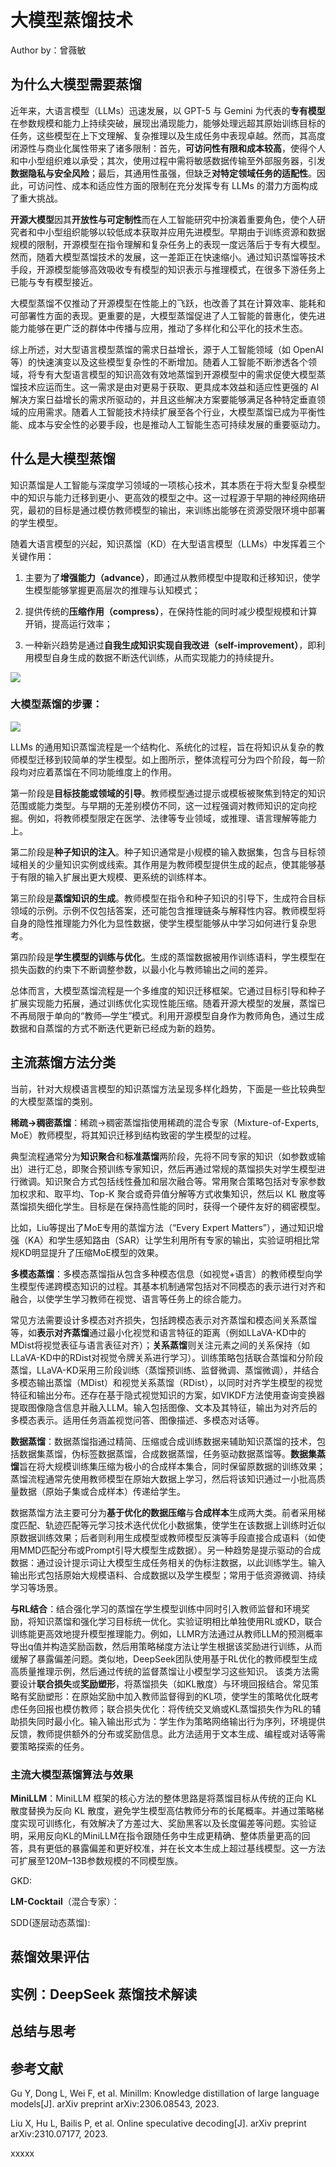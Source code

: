 # 大模型蒸馏技术

Author by：曾薇敏

## 为什么大模型需要蒸馏

近年来，大语言模型（LLMs）迅速发展，以 GPT-5 与 Gemini 为代表的**专有模型**在参数规模和能力上持续突破，展现出涌现能力，能够处理远超其原始训练目标的任务，这些模型在上下文理解、复杂推理以及生成任务中表现卓越。然而，其高度闭源性与商业化属性带来了诸多限制：首先，**可访问性有限和成本较高**，使得个人和中小型组织难以承受；其次，使用过程中需将敏感数据传输至外部服务器，引发**数据隐私与安全风险**；最后，其通用性虽强，但缺乏**对特定领域任务的适配性**。因此，可访问性、成本和适应性方面的限制在充分发挥专有 LLMs 的潜力方面构成了重大挑战。

**开源大模型**因其**开放性与可定制性**而在人工智能研究中扮演着重要角色，使个人研究者和中小型组织能够以较低成本获取并应用先进模型。早期由于训练资源和数据规模的限制，开源模型在指令理解和复杂任务上的表现一度远落后于专有大模型。然而，随着大模型蒸馏技术的发展，这一差距正在快速缩小。通过知识蒸馏等技术手段，开源模型能够高效吸收专有模型的知识表示与推理模式，在很多下游任务上已能与专有模型接近。

大模型蒸馏不仅推动了开源模型在性能上的飞跃，也改善了其在计算效率、能耗和可部署性方面的表现。更重要的是，大模型蒸馏促进了人工智能的普惠化，使先进能力能够在更广泛的群体中传播与应用，推动了多样化和公平化的技术生态。

综上所述，对大型语言模型蒸馏的需求日益增长，源于人工智能领域（如 OpenAI 等）的快速演变以及这些模型复杂性的不断增加。随着人工智能不断渗透各个领域，将专有大型语言模型的知识高效有效地蒸馏到开源模型中的需求促使大模型蒸馏技术应运而生。这一需求是由对更易于获取、更具成本效益和适应性更强的 AI 解决方案日益增长的需求所驱动的，并且这些解决方案要能够满足各种特定垂直领域的应用需求。随着人工智能技术持续扩展至各个行业，大模型蒸馏已成为平衡性能、成本与安全性的必要手段，也是推动人工智能生态可持续发展的重要驱动力。

## 什么是大模型蒸馏

知识蒸馏是人工智能与深度学习领域的一项核心技术，其本质在于将大型复杂模型中的知识与能力迁移到更小、更高效的模型之中。这一过程源于早期的神经网络研究，最初的目标是通过模仿教师模型的输出，来训练出能够在资源受限环境中部署的学生模型。

随着大语言模型的兴起，知识蒸馏（KD）在大型语言模型（LLMs）中发挥着三个关键作用：

1. 主要为了**增强能力（advance）**，即通过从教师模型中提取和迁移知识，使学生模型能够掌握更高层次的推理与认知模式；

2. 提供传统的**压缩作用（compress）**，在保持性能的同时减少模型规模和计算开销，提高运行效率；

3. 一种新兴趋势是通过**自我生成知识实现自我改进（self-improvement）**，即利用模型自身生成的数据不断迭代训练，从而实现能力的持续提升。

![](./images/3_role.png)

### 大模型蒸馏的步骤：

![](./images/蒸馏流程.png)

LLMs 的通⽤知识蒸馏流程是⼀个结构化、系统化的过程，旨在将知识从复杂的教师模型迁移到较简单的学⽣模型。如上图所示，整体流程可分为四个阶段，每一阶段均对应着蒸馏在不同功能维度上的作用。

第一阶段是**目标技能或领域的引导**。教师模型通过提示或模板被聚焦到特定的知识范围或能力类型。与早期的无差别模仿不同，这一过程强调对教师知识的定向挖掘。例如，将教师模型限定在医学、法律等专业领域，或推理、语言理解等能力上。

第二阶段是**种子知识的注入**。种子知识通常是小规模的输入数据集，包含与目标领域相关的少量知识实例或线索。其作用是为教师模型提供生成的起点，使其能够基于有限的输入扩展出更大规模、更系统的训练样本。

第三阶段是**蒸馏知识的生成**。教师模型在指令和种子知识的引导下，生成符合目标领域的示例。示例不仅包括答案，还可能包含推理链条与解释性内容。教师模型将自身的隐性推理能力外化为显性数据，使学生模型能够从中学习如何进行复杂思考。

第四阶段是**学生模型的训练与优化**。生成的蒸馏数据被用作训练语料，学生模型在损失函数的约束下不断调整参数，以最小化与教师输出之间的差异。

总体而言，大模型蒸馏流程是一个多维度的知识迁移框架。它通过目标引导和种子扩展实现能力拓展，通过训练优化实现性能压缩。随着开源大模型的发展，蒸馏已不再局限于单向的“教师—学生”模式。利用开源模型自身作为教师角色，通过生成数据和自蒸馏的方式不断迭代更新已经成为新的趋势。

## 主流蒸馏方法分类

当前，针对大规模语言模型的知识蒸馏方法呈现多样化趋势，下面是一些比较典型的大模型蒸馏的类别。

**稀疏→稠密蒸馏**：稀疏→稠密蒸馏指使用稀疏的混合专家（Mixture-of-Experts, MoE）教师模型，将其知识迁移到结构致密的学生模型的过程。

典型流程通常分为**知识聚合**和**标准蒸馏**两阶段，先将不同专家的知识（如参数或输出）进行汇总，即聚合预训练专家知识，然后再通过常规的蒸馏损失对学生模型进行微调。知识聚合方式包括线性叠加和层次融合等。常用聚合策略包括对专家参数加权求和、取平均、Top-K 聚合或奇异值分解等方式收集知识，然后以 KL 散度等蒸馏损失细化学生。目标是在保持高性能的同时，获得一个硬件友好的稠密模型。

比如，Liu等提出了MoE专用的蒸馏方法（“Every Expert Matters”），通过知识增强（KA）和学生感知路由（SAR）让学生利用所有专家的输出，实验证明相比常规KD明显提升了压缩MoE模型的效果。

**多模态蒸馏**：多模态蒸馏指从包含多种模态信息（如视觉+语言）的教师模型向学生模型传递跨模态知识的过程。其基本机制通常包括对不同模态的表示进行对齐和融合，以使学生学习教师在视觉、语言等任务上的综合能力。

常见方法需要设计多模态对齐损失，包括跨模态表示对齐蒸馏和模态间关系蒸馏等，如**表示对齐蒸馏**通过最小化视觉和语言特征的距离（例如LLaVA-KD中的MDist将视觉表征与语言表征对齐）；**关系蒸馏**则关注元素之间的关系保持（如LLaVA-KD中的RDist对视觉令牌关系进行学习）。训练策略包括联合蒸馏和分阶段蒸馏，LLaVA-KD采用三阶段训练（蒸馏预训练、监督微调、蒸馏微调），并结合多模态输出蒸馏（MDist）和视觉关系蒸馏（RDist），以同时对齐学生模型的视觉特征和输出分布。还存在基于隐式视觉知识的方案，如VIKDF方法使用查询变换器提取图像隐含信息并融入LLM。输入包括图像、文本及其特征，输出为对齐后的多模态表示。适用任务涵盖视觉问答、图像描述、多模态对话等。

**数据蒸馏**：数据蒸馏指通过精简、压缩或合成训练数据来辅助知识蒸馏的技术，包括数据集蒸馏，伪标签数据蒸馏，合成数据蒸馏，任务驱动数据蒸馏等。**数据集蒸馏**旨在将大规模训练集压缩为极小的合成样本集合，同时保留原数据的训练效果；蒸馏流程通常先使用教师模型在原始大数据上学习，然后将该知识通过一小批高质量数据（原始子集或合成样本）传递给学生。

数据蒸馏方法主要可分为**基于优化的数据压缩**与**合成样本**生成两大类。前者采用梯度匹配、轨迹匹配等元学习技术迭代优化小数据集，使学生在该数据上训练时近似原数据训练效果；后者则利用生成模型或教师模型反演等手段直接合成语料（如使用MMD匹配分布或Prompt引导大模型生成数据）。另一种趋势是提示驱动的合成数据：通过设计提示词让大模型生成任务相关的伪标注数据，以此训练学生。输入输出形式包括原始大规模语料、合成数据以及学生模型；常用于低资源微调、持续学习等场景。

**与RL结合**：结合强化学习的蒸馏在学生模型训练中同时引入教师监督和环境奖励，将知识蒸馏和强化学习目标统一优化。实验证明相比单独使用RL或KD，联合训练能更高效地提升模型推理能力。例如，LLMR方法通过从教师LLM的预测概率导出q值并构造奖励函数，然后用策略梯度方法让学生根据该奖励进行训练，从而缓解了暴露偏差问题。类似地，DeepSeek团队使用基于RL优化的教师模型生成高质量推理示例，然后通过传统的监督蒸馏让小模型学习这些知识。
该类方法需要设计**联合损失**或**奖励塑形**，将蒸馏损失（如KL散度）与环境回报结合。常见策略有奖励塑形：在原始奖励中加入教师监督得到的KL项，使学生的策略优化既考虑任务回报也模仿教师；联合损失优化：将传统交叉熵或KL蒸馏损失作为RL的辅助损失同时最小化。输入输出形式为：学生作为策略网络输出行为序列，环境提供反馈，教师提供额外的分布或奖励信息。此方法适用于文本生成、编程或对话等需要策略探索的任务。

### 主流大模型蒸馏算法与效果

**MiniLLM**：MiniLLM 框架的核心方法的整体思路是将蒸馏目标从传统的正向 KL 散度替换为反向 KL 散度，避免学生模型高估教师分布的长尾概率。并通过策略梯度实现可训练化，有效解决了方差过大、奖励黑客以及长度偏差等问题。实验证明，采用反向KL的MiniLLM在指令跟随任务中生成更精确、整体质量更高的回答，具有更低的暴露偏差和更好校准，并在长文本生成上超过基线模型。这一方法可扩展至120M–13B参数规模的不同模型族。

GKD:

**LM-Cocktail**（混合专家）：

SDD(逐层动态蒸馏):

## 蒸馏效果评估

## 实例：DeepSeek 蒸馏技术解读

## 总结与思考

## 参考文献

Gu Y, Dong L, Wei F, et al. Minillm: Knowledge distillation of large language models[J]. arXiv preprint arXiv:2306.08543, 2023.

Liu X, Hu L, Bailis P, et al. Online speculative decoding[J]. arXiv preprint arXiv:2310.07177, 2023.

xxxxx
